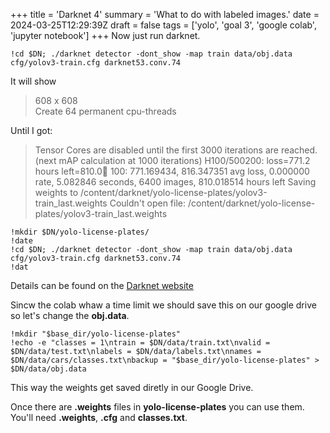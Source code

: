 +++
title = 'Darknet 4'
summary = 'What to do with labeled images.'
date = 2024-03-25T12:29:39Z
draft = false
tags = ['yolo', 'goal 3', 'google colab', 'jupyter notebook']
+++
Now just run darknet.

```
!cd $DN; ./darknet detector -dont_show -map train data/obj.data cfg/yolov3-train.cfg darknet53.conv.74
```

It will show
> 608 x 608  
> Create 64 permanent cpu-threads

Until I got:
> Tensor Cores are disabled until the first 3000 iterations are reached.
> (next mAP calculation at 1000 iterations) H100/500200: loss=771.2 hours left=810.0
> 100: 771.169434, 816.347351 avg loss, 0.000000 rate, 5.082846 seconds, 6400 images, 810.018514 hours left
> Saving weights to /content/darknet/yolo-license-plates/yolov3-train_last.weights
> Couldn't open file: /content/darknet/yolo-license-plates/yolov3-train_last.weights


```
!mkdir $DN/yolo-license-plates/
!date
!cd $DN; ./darknet detector -dont_show -map train data/obj.data cfg/yolov3-train.cfg darknet53.conv.74
!dat
```

Details can be found on the [Darknet website](https://pjreddie.com/darknet/yolo/)

Sincw the  colab whaw a time limit we should save this on our google drive so let's change the **obj.data**.

```
!mkdir "$base_dir/yolo-license-plates"
!echo -e "classes = 1\ntrain = $DN/data/train.txt\nvalid = $DN/data/test.txt\nlabels = $DN/data/labels.txt\nnames = $DN/data/cars/classes.txt\nbackup = "$base_dir/yolo-license-plates" > $DN/data/obj.data
```

This way the weights get saved diretly in our Google Drive.

Once there are **.weights** files in **yolo-license-plates** you can use them.
You'll need **.weights**, **.cfg** and **classes.txt**.


